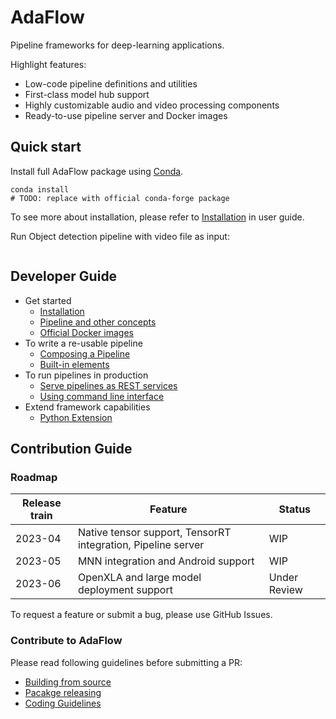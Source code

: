 # AdaFlow


Pipeline frameworks for deep-learning applications.

Highlight features:

* Low-code pipeline definitions and utilities
* First-class model hub support
* Highly customizable audio and video processing components
* Ready-to-use pipeline server and Docker images


## Quick start
 
Install full AdaFlow package using [Conda](https://conda.io/).

```
conda install 
# TODO: replace with official conda-forge package
```

To see more about installation, please refer to [Installation](./docs/user_guide/installation.md) in user guide. 

Run Object detection pipeline with video file as input:

```shell

```


## Developer Guide

* Get started
  * [Installation](./docs/user_guide/installation.md)
  * [Pipeline and other concepts](./docs/user_guide/concept.md)
  * [Official Docker images](./docs/user_guide/docker_images.md)
* To write a re-usable pipeline
  * [Composing a Pipeline](./docs/user_guide/composing_a_pipeline.md)
  * [Built-in elements](./docs/user_guide/built_in_elements.md)
* To run pipelines in production
  * [Serve pipelines as REST services](./docs/user_guide/pipeline_server.md)
  * [Using command line interface](./docs/user_guide/cli.md)
* Extend framework capabilities
  * [Python Extension](./docs/user_guide/python_extension.md)


## Contribution Guide

### Roadmap

| Release train | Feature                                                      | Status       |
|---------------|--------------------------------------------------------------|--------------|
| 2023-04       | Native tensor support, TensorRT integration, Pipeline server | WIP          |
| 2023-05       | MNN integration and Android support                          | WIP          |
| 2023-06       | OpenXLA and large model deployment support                   | Under Review |

To request a feature or submit a bug, please use GitHub Issues.

### Contribute to AdaFlow

Please read following guidelines before submitting a PR:

* [Building from source](docs/contribution_guide/build_from_source.md)
* [Pacakge releasing](./docs/contribution_guide/releasing.md)
* [Coding Guidelines](./docs/contribution_guide/coding_guidelines.md)